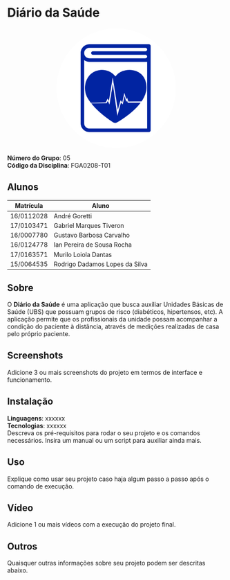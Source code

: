 # Diário da Saúde

<img src="docs/img/logo.png" alt="Logo" style="margin: 0 auto; display:block; border-radius: 50%">

**Número do Grupo**: 05<br>
**Código da Disciplina**: FGA0208-T01<br>

## Alunos
|Matrícula | Aluno |
| -- | -- |
| 16/0112028  |  André Goretti |
| 17/0103471  | Gabriel Marques Tiveron |
| 16/0007780  | Gustavo Barbosa Carvalho |
| 16/0124778 | Ian Pereira de Sousa Rocha |
| 17/0163571 | Murilo Loiola Dantas |
| 15/0064535 | Rodrigo Dadamos Lopes da Silva |

## Sobre 
O **Diário da Saúde** é uma aplicação que busca auxiliar Unidades Básicas de Saúde (UBS) que possuam grupos de risco (diabéticos, hipertensos, etc). A aplicação permite que os profissionais da unidade possam acompanhar a condição do paciente à distância, através de medições realizadas de casa pelo próprio paciente.

## Screenshots
Adicione 3 ou mais screenshots do projeto em termos de interface e funcionamento.

## Instalação 
**Linguagens**: xxxxxx<br>
**Tecnologias**: xxxxxx<br>
Descreva os pré-requisitos para rodar o seu projeto e os comandos necessários.
Insira um manual ou um script para auxiliar ainda mais.

## Uso 
Explique como usar seu projeto caso haja algum passo a passo após o comando de execução.

## Vídeo
Adicione 1 ou mais vídeos com a execução do projeto final.

## Outros 
Quaisquer outras informações sobre seu projeto podem ser descritas abaixo.
